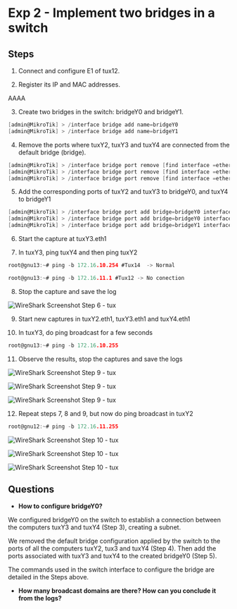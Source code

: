 # Exp 2 - Implement two bridges in a switch


## Steps

1. Connect and configure E1 of tux12.

2. Register its IP and MAC addresses.

AAAA

3. Create two bridges in the switch: bridgeY0 and bridgeY1.

```c
[admin@MikroTik] > /interface bridge add name=bridgeY0
[admin@MikroTik] > /interface bridge add name=bridgeY1
```

4. Remove the ports where tuxY2, tuxY3 and tuxY4 are connected from the default bridge (bridge).

```c 
[admin@MikroTik] > /interface bridge port remove [find interface =ether18]
[admin@MikroTik] > /interface bridge port remove [find interface =ether10]
[admin@MikroTik] > /interface bridge port remove [find interface =ether9]
```

5. Add the corresponding ports of tuxY2 and tuxY3 to bridgeY0, and tuxY4 to bridgeY1

```c
[admin@MikroTik] > /interface bridge port add bridge=bridgeY0 interface=ether9 
[admin@MikroTik] > /interface bridge port add bridge=bridgeY0 interface=ether10
[admin@MikroTik] > /interface bridge port add bridge=bridgeY1 interface=ether18 
```

6. Start the capture at tuxY3.eth1

7. In tuxY3, ping tuxY4 and then ping tuxY2

```c
root@gnu13:~# ping -b 172.16.10.254 #Tux14  -> Normal

root@gnu13:~# ping -b 172.16.11.1 #Tux12 -> No conection
```

8. Stop the capture and save the log

![WireShark Screenshot Step 6 - tux ](.png)

9. Start new captures in tuxY2.eth1, tuxY3.eth1 and tuxY4.eth1

10. In tuxY3, do ping broadcast for a few seconds

```c
root@gnu13:~# ping -b 172.16.10.255
```

11. Observe the results, stop the captures and save the logs

![WireShark Screenshot Step 9 - tux ](.png)

![WireShark Screenshot Step 9 - tux ](.png)

![WireShark Screenshot Step 9 - tux ](.png)

12. Repeat steps 7, 8 and 9, but now do ping broadcast in tuxY2 

```c
root@gnu12:~# ping -b 172.16.11.255
```

![WireShark Screenshot Step 10 - tux ](.png)

![WireShark Screenshot Step 10 - tux ](.png)

![WireShark Screenshot Step 10 - tux ](.png)


##  Questions

- **How to configure bridgeY0?**

We configured bridgeY0 on the switch to establish a connection between the computers tuxY3 and tuxY4 (Step 3), creating a subnet.

We removed the default bridge configuration applied by the switch to the ports of all the computers tuxY2, tux3 and tuxY4 (Step 4). Then add the ports associated with tuxY3 and tuxY4 to the created bridgeY0 (Step 5).

The commands used in the switch interface to configure the bridge are detailed in the Steps above.


- **How many broadcast domains are there? How can you conclude it from the logs?**



